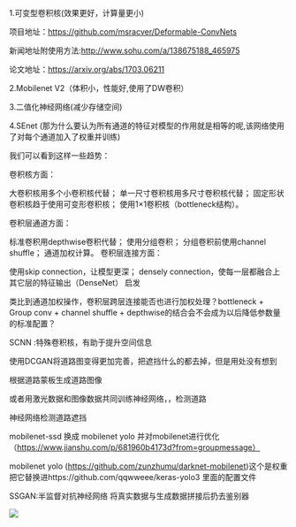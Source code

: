 1.可变型卷积核(效果更好，计算量更小)

项目地址：https://github.com/msracver/Deformable-ConvNets

新闻地址附使用方法:http://www.sohu.com/a/138675188_465975

论文地址：https://arxiv.org/abs/1703.06211

2.Mobilenet V2（体积小，性能好,使用了DW卷积）

3.二值化神经网络(减少存储空间)

4.SEnet (那为什么要认为所有通道的特征对模型的作用就是相等的呢,该网络使用了对每个通道加入了权重并训练)

我们可以看到这样一些趋势：

卷积核方面：

大卷积核用多个小卷积核代替；
单一尺寸卷积核用多尺寸卷积核代替；
固定形状卷积核趋于使用可变形卷积核；
使用1×1卷积核（bottleneck结构）。

卷积层通道方面：

标准卷积用depthwise卷积代替；
使用分组卷积；
分组卷积前使用channel shuffle；
通道加权计算。
卷积层连接方面：

使用skip connection，让模型更深；
densely connection，使每一层都融合上其它层的特征输出（DenseNet）
启发

类比到通道加权操作，卷积层跨层连接能否也进行加权处理？bottleneck + Group conv + channel shuffle + depthwise的结合会不会成为以后降低参数量的标准配置？


SCNN :特殊卷积核，有助于提升空间信息

使用DCGAN将道路图变得更加完善，把遮挡什么的都去掉，但是用处没有想到

根据道路蒙板生成道路图像

或者用激光数据和图像数据共同训练神经网络，，检测道路

神经网络检测道路遮挡

mobilenet-ssd 换成 mobilenet yolo 并对mobilenet进行优化 （https://www.jianshu.com/p/681960b4173d?from=groupmessage）


mobilenet yolo (https://github.com/zunzhumu/darknet-mobilenet)这个是权重把它替换进https://github.com/qqwweee/keras-yolo3 里面的配置文件

SSGAN:半监督对抗神经网络
将真实数据与生成数据拼接后扔去鉴别器

[](https://github.com/XinyuGong/SSGAN-Tensorflow)

![](https://github.com/XinyuGong/SSGAN-Tensorflow/raw/master/figure/ssgan.png)
